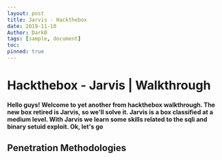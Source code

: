 ```yaml
---
layout: post
title: Jarvis - Hackthebox
date: 2019-11-10
Author: Dark0
tags: [sample, document]
toc: 
pinned: true
---
```


# Hackthebox - Jarvis | Walkthrough

#### Hello guys! Welcome to yet another from hackthebox walkthrough. The new box retired is Jarvis, so we'll solve it. Jarvis is a box classified at a medium level. With Jarvis we learn some skills related to the sqli and binary setuid exploit. Ok, let's go

## Penetration Methodologies
